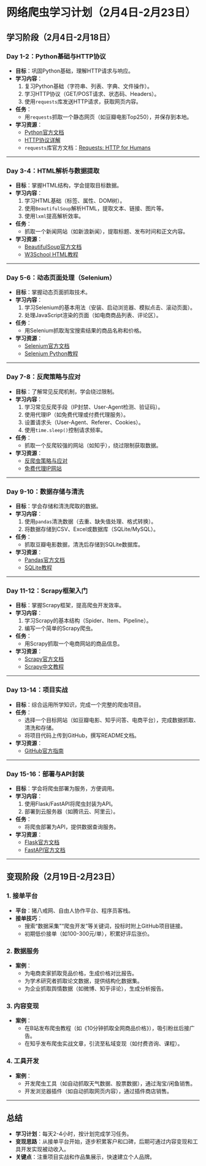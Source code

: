 # 网络爬虫学习计划（2月4日-2月23日）

## 学习阶段（2月4日-2月18日）

### Day 1-2：Python基础与HTTP协议
- **目标**：巩固Python基础，理解HTTP请求与响应。
- **学习内容**：
  1. 复习Python基础（字符串、列表、字典、文件操作）。
  2. 学习HTTP协议（GET/POST请求、状态码、Headers）。
  3. 使用`requests`库发送HTTP请求，获取网页内容。
- **任务**：
  - 用`requests`抓取一个静态网页（如豆瓣电影Top250），并保存到本地。
- **学习资源**：
  - [Python官方文档](https://docs.python.org/zh-cn/3/)
  - [HTTP协议详解](https://developer.mozilla.org/zh-CN/docs/Web/HTTP/Overview)
  - `requests`库官方文档：[Requests: HTTP for Humans](https://docs.python-requests.org/)

---

### Day 3-4：HTML解析与数据提取
- **目标**：掌握HTML结构，学会提取目标数据。
- **学习内容**：
  1. 学习HTML基础（标签、属性、DOM树）。
  2. 使用`BeautifulSoup`解析HTML，提取文本、链接、图片等。
  3. 使用`lxml`提高解析效率。
- **任务**：
  - 抓取一个新闻网站（如新浪新闻），提取标题、发布时间和正文内容。
- **学习资源**：
  - [BeautifulSoup官方文档](https://www.crummy.com/software/BeautifulSoup/bs4/doc/)
  - [W3School HTML教程](https://www.w3school.com.cn/html/index.asp)

---

### Day 5-6：动态页面处理（Selenium）
- **目标**：掌握动态页面抓取技术。
- **学习内容**：
  1. 学习Selenium的基本用法（安装、启动浏览器、模拟点击、滚动页面）。
  2. 处理JavaScript渲染的页面（如电商商品列表、评论区）。
- **任务**：
  - 用Selenium抓取淘宝搜索结果的商品名称和价格。
- **学习资源**：
  - [Selenium官方文档](https://www.selenium.dev/documentation/)
  - [Selenium Python教程](https://selenium-python.readthedocs.io/)

---

### Day 7-8：反爬策略与应对
- **目标**：了解常见反爬机制，学会绕过限制。
- **学习内容**：
  1. 学习常见反爬手段（IP封禁、User-Agent检测、验证码）。
  2. 使用代理IP（如免费代理或付费代理服务）。
  3. 设置请求头（User-Agent、Referer、Cookies）。
  4. 使用`time.sleep()`控制请求频率。
- **任务**：
  - 抓取一个反爬较强的网站（如知乎），绕过限制获取数据。
- **学习资源**：
  - [反爬虫策略与应对](https://zhuanlan.zhihu.com/p/37271173)
  - [免费代理IP网站](https://www.kuaidaili.com/)

---

### Day 9-10：数据存储与清洗
- **目标**：学会存储和清洗爬取的数据。
- **学习内容**：
  1. 使用`pandas`清洗数据（去重、缺失值处理、格式转换）。
  2. 将数据存储到CSV、Excel或数据库（SQLite/MySQL）。
- **任务**：
  - 抓取豆瓣电影数据，清洗后存储到SQLite数据库。
- **学习资源**：
  - [Pandas官方文档](https://pandas.pydata.org/docs/)
  - [SQLite教程](https://www.runoob.com/sqlite/sqlite-tutorial.html)

---

### Day 11-12：Scrapy框架入门
- **目标**：掌握Scrapy框架，提高爬虫开发效率。
- **学习内容**：
  1. 学习Scrapy的基本结构（Spider、Item、Pipeline）。
  2. 编写一个简单的Scrapy爬虫。
- **任务**：
  - 用Scrapy抓取一个电商网站的商品信息。
- **学习资源**：
  - [Scrapy官方文档](https://docs.scrapy.org/en/latest/)
  - [Scrapy中文教程](https://scrapy-chs.readthedocs.io/zh_CN/latest/)

---

### Day 13-14：项目实战
- **目标**：综合运用所学知识，完成一个完整的爬虫项目。
- **任务**：
  - 选择一个目标网站（如豆瓣电影、知乎问答、电商平台），完成数据抓取、清洗和存储。
  - 将项目代码上传到GitHub，撰写README文档。
- **学习资源**：
  - [GitHub官方指南](https://docs.github.com/zh)

---

### Day 15-16：部署与API封装
- **目标**：学会将爬虫部署为服务，方便调用。
- **学习内容**：
  1. 使用Flask/FastAPI将爬虫封装为API。
  2. 部署到云服务器（如腾讯云、阿里云）。
- **任务**：
  - 将爬虫部署为API，提供数据查询服务。
- **学习资源**：
  - [Flask官方文档](https://flask.palletsprojects.com/)
  - [FastAPI官方文档](https://fastapi.tiangolo.com/)

---

## 变现阶段（2月19日-2月23日）

### 1. 接单平台
- **平台**：猪八戒网、自由人协作平台、程序员客栈。
- **接单技巧**：
  - 搜索“数据采集”“爬虫开发”等关键词，投标时附上GitHub项目链接。
  - 初期低价接单（如100-300元/单），积累好评后涨价。

### 2. 数据服务
- **案例**：
  - 为电商卖家抓取竞品价格，生成价格对比报告。
  - 为学术研究者抓取论文数据，提供结构化数据集。
  - 为企业抓取舆情数据（如微博、知乎评论），生成分析报告。

### 3. 内容变现
- **案例**：
  - 在B站发布爬虫教程（如《10分钟抓取全网商品价格》），吸引粉丝后接广告。
  - 在知乎发布爬虫实战文章，引流至私域变现（如付费咨询、课程）。

### 4. 工具开发
- **案例**：
  - 开发爬虫工具（如自动抓取天气数据、股票数据），通过淘宝/闲鱼销售。
  - 开发浏览器插件（如自动抓取网页内容），通过插件商店销售。

---

## 总结
- **学习计划**：每天2-4小时，按计划完成学习任务。
- **变现思路**：从接单平台开始，逐步积累客户和口碑，后期可通过内容变现和工具开发实现被动收入。
- **关键点**：注重项目实战和作品集展示，快速建立个人品牌。